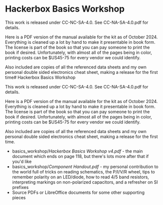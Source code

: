 # Hackerbox Basics Workshop

This work is released under CC-NC-SA-4.0. See CC-NA-SA-4.0.pdf for details.

Here is a PDF version of the manual available for the kit as of October 2024.
Everything is cleaned up a lot by hand to make it presentable in book form.
The license is part of the book so that you can pay someone to print the 
book if desired. Unfortunately, with almost all of the pages being in color,
printing costs can be $US45-75 for every vendor we could identify.

Also included are copies of all the referenced data sheets and my own personal
double sided electronics cheat sheet, making a release for the first time# Hackerbox Basics Workshop

This work is released under CC-NC-SA-4.0. See CC-NA-SA-4.0.pdf for details.

Here is a PDF version of the manual available for the kit as of October 2024.
Everything is cleaned up a lot by hand to make it presentable in book form.
The license is part of the book so that you can pay someone to print the 
book if desired. Unfortunately, with almost all of the pages being in color,
printing costs can be $US45-75 for every vendor we could identify.

Also included are copies of all the referenced data sheets and my own personal
double sided electronics cheat sheet, making a release for the first time.

* basics_workshop/_Hackerbox Basics Workshop v4.pdf_ - the main document which ends on page 118, but there's 
  lots more after that if you'd like
* basics_workshop/_Component Handout.pdf_ - my personal contribution to the world full of 
  tricks on reading schematics, the P/I/V/R wheel, tips to remember polarity on an LED/diode,
  how to read 4/5 band resistors, interpreting markings on non-polarized capacitors,
  and a refresher on SI prefixes
* Source PDFs or LibreOffice documents for some other supporting pieces

